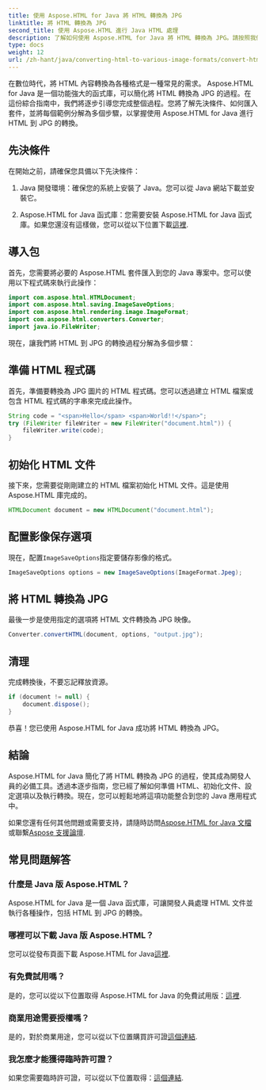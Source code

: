 ```yaml
---
title: 使用 Aspose.HTML for Java 將 HTML 轉換為 JPG
linktitle: 將 HTML 轉換為 JPG
second_title: 使用 Aspose.HTML 進行 Java HTML 處理
description: 了解如何使用 Aspose.HTML for Java 將 HTML 轉換為 JPG。請按照我們的逐步指南進行 HTML 到 JPG 的無縫轉換。
type: docs
weight: 12
url: /zh-hant/java/converting-html-to-various-image-formats/convert-html-to-jpg/
---
```


在數位時代，將 HTML 內容轉換為各種格式是一種常見的需求。 Aspose.HTML for Java 是一個功能強大的函式庫，可以簡化將 HTML 轉換為 JPG 的過程。在這份綜合指南中，我們將逐步引導您完成整個過程。您將了解先決條件、如何匯入套件，並將每個範例分解為多個步驟，以掌握使用 Aspose.HTML for Java 進行 HTML 到 JPG 的轉換。

## 先決條件

在開始之前，請確保您具備以下先決條件：

1. Java 開發環境：確保您的系統上安裝了 Java。您可以從 Java 網站下載並安裝它。

2.  Aspose.HTML for Java 函式庫：您需要安裝 Aspose.HTML for Java 函式庫。如果您還沒有這樣做，您可以從以下位置下載[這裡](https://releases.aspose.com/html/java/).

## 導入包

首先，您需要將必要的 Aspose.HTML 套件匯入到您的 Java 專案中。您可以使用以下程式碼來執行此操作：

```java
import com.aspose.html.HTMLDocument;
import com.aspose.html.saving.ImageSaveOptions;
import com.aspose.html.rendering.image.ImageFormat;
import com.aspose.html.converters.Converter;
import java.io.FileWriter;
```

現在，讓我們將 HTML 到 JPG 的轉換過程分解為多個步驟：

## 準備 HTML 程式碼

首先，準備要轉換為 JPG 圖片的 HTML 程式碼。您可以透過建立 HTML 檔案或包含 HTML 程式碼的字串來完成此操作。

```java
String code = "<span>Hello</span> <span>World!!</span>";
try (FileWriter fileWriter = new FileWriter("document.html")) {
    fileWriter.write(code);
}
```

## 初始化 HTML 文件

接下來，您需要從剛剛建立的 HTML 檔案初始化 HTML 文件。這是使用 Aspose.HTML 庫完成的。

```java
HTMLDocument document = new HTMLDocument("document.html");
```

## 配置影像保存選項

現在，配置`ImageSaveOptions`指定要儲存影像的格式。

```java
ImageSaveOptions options = new ImageSaveOptions(ImageFormat.Jpeg);
```

## 將 HTML 轉換為 JPG

最後一步是使用指定的選項將 HTML 文件轉換為 JPG 映像。

```java
Converter.convertHTML(document, options, "output.jpg");
```

## 清理

完成轉換後，不要忘記釋放資源。

```java
if (document != null) {
    document.dispose();
}
```

恭喜！您已使用 Aspose.HTML for Java 成功將 HTML 轉換為 JPG。

## 結論

Aspose.HTML for Java 簡化了將 HTML 轉換為 JPG 的過程，使其成為開發人員的必備工具。透過本逐步指南，您已經了解如何準備 HTML、初始化文件、設定選項以及執行轉換。現在，您可以輕鬆地將這項功能整合到您的 Java 應用程式中。

如果您還有任何其他問題或需要支持，請隨時訪問[Aspose.HTML for Java 文檔](https://reference.aspose.com/html/java/)或聯繫[Aspose 支援論壇](https://forum.aspose.com/).

## 常見問題解答

### 什麼是 Java 版 Aspose.HTML？
Aspose.HTML for Java 是一個 Java 函式庫，可讓開發人員處理 HTML 文件並執行各種操作，包括 HTML 到 JPG 的轉換。

### 哪裡可以下載 Java 版 Aspose.HTML？
您可以從發布頁面下載 Aspose.HTML for Java[這裡](https://releases.aspose.com/html/java/).

### 有免費試用嗎？
是的，您可以從以下位置取得 Aspose.HTML for Java 的免費試用版：[這裡](https://releases.aspose.com/).

### 商業用途需要授權嗎？
是的，對於商業用途，您可以從以下位置購買許可證[這個連結](https://purchase.aspose.com/buy).

### 我怎麼才能獲得臨時許可證？
如果您需要臨時許可證，可以從以下位置取得：[這個連結](https://purchase.aspose.com/temporary-license/).